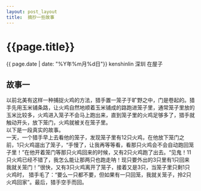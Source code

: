```yaml
---
layout: post_layout
title:  摘抄一些故事
---
```


# {{page.title}}
<div class="post-date">{{ page.date | date: "%Y年%m月%d日"}} kenshinlin 深圳 在屋子</div>

## 故事一
以前北美有这样一种捕捉火鸡的方法，猎手置一笼子于旷野之中，门是卷起的。猎手先用玉米铺条路，让火鸡自然地顺着玉米铺成的路跑进笼子里，通常笼子里放的玉米比较多，火鸡进入笼子不会马上跑出来，直到笼子里的火鸡足够多了，猎手就触动开头，放下笼门，火鸡就被关在笼子里。<br />
以下是一段真实的故事。<br />
一天，一个猎手早上去看他的笼子，发现笼子里有12只火鸡，在他放下笼门之前，1只火鸡遛出了笼子，“手慢了，让我再等等看，看那只火鸡会不会自动跑回笼子里！”在他开着笼门等那只火鸡回来的时候，又有2只火鸡跑了出去。“见鬼！11只火鸡已经不错了，我怎么能让那两只也跑走呐！现只要外出的3只里有1只回来我就关笼门！”很快，又有3只火鸡离开了笼子，接着又是3只，当笼子里只剩1只火鸡时， 猎手毛了：“要么一只都不要，但如果有一只回笼，我就关笼子，拎2只火鸡回家”。最后，猎手空手而回。 
